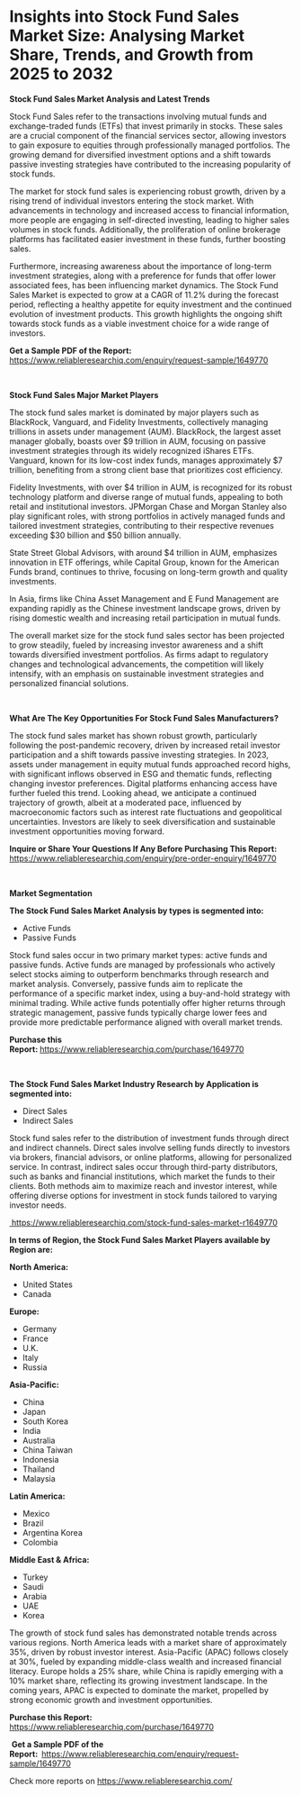 <p><h1>Insights into Stock Fund Sales Market Size: Analysing Market Share, Trends, and Growth from 2025 to 2032</h1></p><p><strong>Stock Fund Sales Market Analysis and Latest Trends</strong></p>
<p><p>Stock Fund Sales refer to the transactions involving mutual funds and exchange-traded funds (ETFs) that invest primarily in stocks. These sales are a crucial component of the financial services sector, allowing investors to gain exposure to equities through professionally managed portfolios. The growing demand for diversified investment options and a shift towards passive investing strategies have contributed to the increasing popularity of stock funds.</p><p>The market for stock fund sales is experiencing robust growth, driven by a rising trend of individual investors entering the stock market. With advancements in technology and increased access to financial information, more people are engaging in self-directed investing, leading to higher sales volumes in stock funds. Additionally, the proliferation of online brokerage platforms has facilitated easier investment in these funds, further boosting sales.</p><p>Furthermore, increasing awareness about the importance of long-term investment strategies, along with a preference for funds that offer lower associated fees, has been influencing market dynamics. The Stock Fund Sales Market is expected to grow at a CAGR of 11.2% during the forecast period, reflecting a healthy appetite for equity investment and the continued evolution of investment products. This growth highlights the ongoing shift towards stock funds as a viable investment choice for a wide range of investors.</p></p>
<p><strong>Get a Sample PDF of the Report:&nbsp;</strong> <a href="https://www.reliableresearchiq.com/enquiry/request-sample/1649770?utm_campaign=2277&utm_medium=2&utm_source=Github&utm_content=ia&utm_term=26032025&utm_id=stock-fund-sales">https://www.reliableresearchiq.com/enquiry/request-sample/1649770</a></p>
<p>&nbsp;</p>
<p><strong>Stock Fund Sales Major Market Players</strong></p>
<p><p>The stock fund sales market is dominated by major players such as BlackRock, Vanguard, and Fidelity Investments, collectively managing trillions in assets under management (AUM). BlackRock, the largest asset manager globally, boasts over $9 trillion in AUM, focusing on passive investment strategies through its widely recognized iShares ETFs. Vanguard, known for its low-cost index funds, manages approximately $7 trillion, benefiting from a strong client base that prioritizes cost efficiency.</p><p>Fidelity Investments, with over $4 trillion in AUM, is recognized for its robust technology platform and diverse range of mutual funds, appealing to both retail and institutional investors. JPMorgan Chase and Morgan Stanley also play significant roles, with strong portfolios in actively managed funds and tailored investment strategies, contributing to their respective revenues exceeding $30 billion and $50 billion annually.</p><p>State Street Global Advisors, with around $4 trillion in AUM, emphasizes innovation in ETF offerings, while Capital Group, known for the American Funds brand, continues to thrive, focusing on long-term growth and quality investments.</p><p>In Asia, firms like China Asset Management and E Fund Management are expanding rapidly as the Chinese investment landscape grows, driven by rising domestic wealth and increasing retail participation in mutual funds.</p><p>The overall market size for the stock fund sales sector has been projected to grow steadily, fueled by increasing investor awareness and a shift towards diversified investment portfolios. As firms adapt to regulatory changes and technological advancements, the competition will likely intensify, with an emphasis on sustainable investment strategies and personalized financial solutions.</p></p>
<p>&nbsp;</p>
<p><strong>What Are The Key Opportunities For Stock Fund Sales Manufacturers?</strong></p>
<p><p>The stock fund sales market has shown robust growth, particularly following the post-pandemic recovery, driven by increased retail investor participation and a shift towards passive investing strategies. In 2023, assets under management in equity mutual funds approached record highs, with significant inflows observed in ESG and thematic funds, reflecting changing investor preferences. Digital platforms enhancing access have further fueled this trend. Looking ahead, we anticipate a continued trajectory of growth, albeit at a moderated pace, influenced by macroeconomic factors such as interest rate fluctuations and geopolitical uncertainties. Investors are likely to seek diversification and sustainable investment opportunities moving forward.</p></p>
<p><strong>Inquire or Share Your Questions If Any Before Purchasing This Report:</strong> <a href="https://www.reliableresearchiq.com/enquiry/pre-order-enquiry/1649770?utm_campaign=2277&utm_medium=2&utm_source=Github&utm_content=ia&utm_term=26032025&utm_id=stock-fund-sales">https://www.reliableresearchiq.com/enquiry/pre-order-enquiry/1649770</a></p>
<p>&nbsp;</p>
<p><strong>Market Segmentation</strong></p>
<p><strong>The Stock Fund Sales Market Analysis by types is segmented into:</strong></p>
<p><ul><li>Active Funds</li><li>Passive Funds</li></ul></p>
<p><p>Stock fund sales occur in two primary market types: active funds and passive funds. Active funds are managed by professionals who actively select stocks aiming to outperform benchmarks through research and market analysis. Conversely, passive funds aim to replicate the performance of a specific market index, using a buy-and-hold strategy with minimal trading. While active funds potentially offer higher returns through strategic management, passive funds typically charge lower fees and provide more predictable performance aligned with overall market trends.</p></p>
<p><strong>Purchase this Report:&nbsp;</strong><a href="https://www.reliableresearchiq.com/purchase/1649770?utm_campaign=2277&utm_medium=2&utm_source=Github&utm_content=ia&utm_term=26032025&utm_id=stock-fund-sales">https://www.reliableresearchiq.com/purchase/1649770</a></p>
<p>&nbsp;</p>
<p><strong>The Stock Fund Sales Market Industry Research by Application is segmented into:</strong></p>
<p><ul><li>Direct Sales</li><li>Indirect Sales</li></ul></p>
<p><p>Stock fund sales refer to the distribution of investment funds through direct and indirect channels. Direct sales involve selling funds directly to investors via brokers, financial advisors, or online platforms, allowing for personalized service. In contrast, indirect sales occur through third-party distributors, such as banks and financial institutions, which market the funds to their clients. Both methods aim to maximize reach and investor interest, while offering diverse options for investment in stock funds tailored to varying investor needs.</p></p>
<p><a href="https://www.reliableresearchiq.com/stock-fund-sales-market-r1649770?utm_campaign=2277&utm_medium=2&utm_source=Github&utm_content=ia&utm_term=26032025&utm_id=stock-fund-sales">&nbsp;https://www.reliableresearchiq.com/stock-fund-sales-market-r1649770</a></p>
<p><strong>In terms of Region, the Stock Fund Sales Market Players available by Region are:</strong></p>
<p>
    <p> <strong> North America: </strong>
        <ul>
            <li>United States</li>
            <li>Canada</li>
        </ul>
        </p> 
    <p> <strong> Europe: </strong>
        <ul>
            <li>Germany</li>
            <li>France</li>
            <li>U.K.</li>
            <li>Italy</li>
            <li>Russia</li>
        </ul>
        </p> 
    <p> <strong> Asia-Pacific: </strong>
        <ul>
            <li>China</li>
            <li>Japan</li>
            <li>South Korea</li>
            <li>India</li>
            <li>Australia</li>
            <li>China Taiwan</li>
            <li>Indonesia</li>
            <li>Thailand</li>
            <li>Malaysia</li>
        </ul>
        </p> 
    <p> <strong> Latin America: </strong>
        <ul>
            <li>Mexico</li>
            <li>Brazil</li>
            <li>Argentina Korea</li>
            <li>Colombia</li>
        </ul>
        </p> 
    <p> <strong> Middle East & Africa: </strong>
        <ul>
            <li>Turkey</li>
            <li>Saudi</li>
            <li>Arabia</li>
            <li>UAE</li>
            <li>Korea</li>
        </ul>
    </p>
    </p>
<p><p>The growth of stock fund sales has demonstrated notable trends across various regions. North America leads with a market share of approximately 35%, driven by robust investor interest. Asia-Pacific (APAC) follows closely at 30%, fueled by expanding middle-class wealth and increased financial literacy. Europe holds a 25% share, while China is rapidly emerging with a 10% market share, reflecting its growing investment landscape. In the coming years, APAC is expected to dominate the market, propelled by strong economic growth and investment opportunities.</p></p>
<p><strong>Purchase this Report: </strong><a href="https://www.reliableresearchiq.com/purchase/1649770?utm_campaign=2277&utm_medium=2&utm_source=Github&utm_content=ia&utm_term=26032025&utm_id=stock-fund-sales">https://www.reliableresearchiq.com/purchase/1649770</a></p>
<p>&nbsp;<strong>Get a Sample PDF of the Report:&nbsp;&nbsp;</strong><a href="https://www.reliableresearchiq.com/enquiry/request-sample/1649770?utm_campaign=2277&utm_medium=2&utm_source=Github&utm_content=ia&utm_term=26032025&utm_id=stock-fund-sales">https://www.reliableresearchiq.com/enquiry/request-sample/1649770</a></p>
<p><strong></strong></p>
<p>Check more reports on <a href="https://www.reliableresearchiq.com/?utm_campaign=2277&utm_medium=2&utm_source=Github&utm_content=ia&utm_term=26032025&utm_id=stock-fund-sales">https://www.reliableresearchiq.com/</a></p>